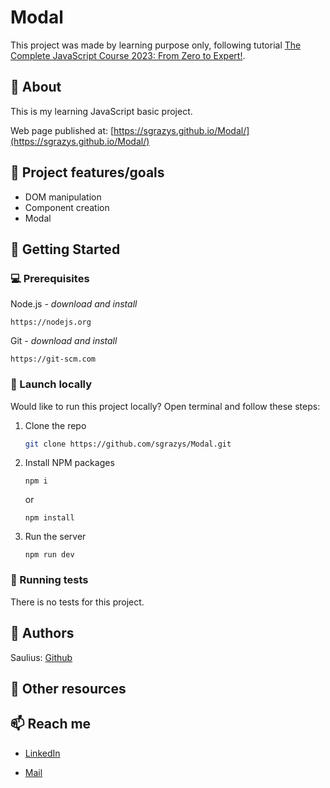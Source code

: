 # Modal

This project was made by learning purpose only, following tutorial [The Complete JavaScript Course 2023: From Zero to Expert!](https://www.udemy.com/course/the-complete-javascript-course/).


## 🌟 About

This is my learning JavaScript basic project.

Web page published at: [https://sgrazys.github.io/Modal/](https://sgrazys.github.io/Modal/)

## 🎯 Project features/goals

- DOM manipulation 
- Component creation
- Modal

## 🧰 Getting Started

### 💻 Prerequisites

Node.js - _download and install_

```
https://nodejs.org
```

Git - _download and install_

```
https://git-scm.com
```

### 🚀 Launch locally

Would like to run this project locally? Open terminal and follow these steps:

1. Clone the repo
    ```sh
    git clone https://github.com/sgrazys/Modal.git
    ```
2. Install NPM packages
    ```
    npm i
    ```
    or
    ```
    npm install
    ```
3. Run the server
    ```
    npm run dev
    ```

### 🧪 Running tests

There is no tests for this project.

## 🥸 Authors

Saulius: [Github](https://github.com/sgrazys)

## 🔗 Other resources


## 📫 Reach me
- [LinkedIn](https://www.linkedin.com/in/saulius-grazys/)

- [Mail](mailto:s.grazys@gmail.com)
